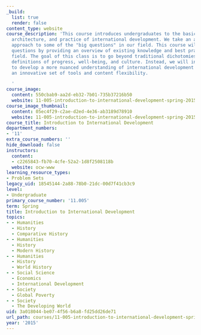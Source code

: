 ```yaml
---
_build:
  list: true
  render: false
content_type: website
course_description: 'This course introduces undergraduates to the basic theory, institutional
  architecture, and practice of international development. We take an applied, interdisciplinary
  approach to some of the "big questions" in our field. This course will unpack these
  questions by providing an overview of existing knowledge and best practices in the
  field. The goal of this class is to go beyond traditional dichotomies and narrow
  definitions of progress, well-being, and culture. Instead, we will invite students
  to develop a more nuanced understanding of international development by offering
  an innovative set of tools and content flexibility.

  '
course_image:
  content: 550cbab9-aa2d-eb32-7b01-735b37216b50
  website: 11-005-introduction-to-international-development-spring-2015
course_image_thumbnail:
  content: 05ec4f29-c2ae-d2ed-4e36-ab3189d78910
  website: 11-005-introduction-to-international-development-spring-2015
course_title: Introduction to International Development
department_numbers:
- '11'
extra_course_numbers: ''
hide_download: false
instructors:
  content:
  - c2265843-fb70-4cfe-52a2-1d8f2508118b
  website: ocw-www
learning_resource_types:
- Problem Sets
legacy_uid: 18545144-2a88-78b0-21dc-00d7f41cb3c9
level:
- Undergraduate
primary_course_number: '11.005'
term: Spring
title: Introduction to International Development
topics:
- - Humanities
  - History
  - Comparative History
- - Humanities
  - History
  - Modern History
- - Humanities
  - History
  - World History
- - Social Science
  - Economics
  - International Development
- - Society
  - Global Poverty
- - Society
  - The Developing World
uid: 3a018044-be07-4f56-b6a8-fd25dd26de71
url_path: courses/11-005-introduction-to-international-development-spring-2015
year: '2015'
---
```

